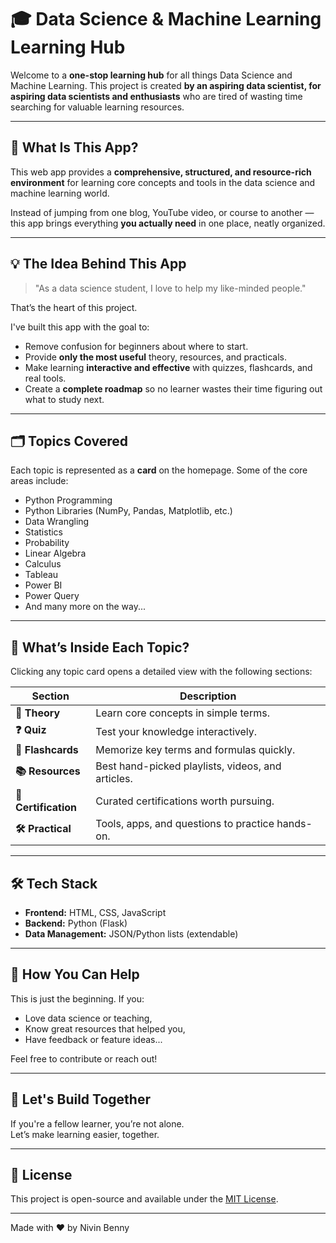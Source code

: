 # 🎓 Data Science & Machine Learning Learning Hub

Welcome to a **one-stop learning hub** for all things Data Science and Machine Learning. This project is created **by an aspiring data scientist, for aspiring data scientists and enthusiasts** who are tired of wasting time searching for valuable learning resources.

---

## 🧠 What Is This App?

This web app provides a **comprehensive, structured, and resource-rich environment** for learning core concepts and tools in the data science and machine learning world.

Instead of jumping from one blog, YouTube video, or course to another — this app brings everything **you actually need** in one place, neatly organized.

---

## 💡 The Idea Behind This App

> "As a data science student, I love to help my like-minded people."

That’s the heart of this project.

I've built this app with the goal to:
- Remove confusion for beginners about where to start.
- Provide **only the most useful** theory, resources, and practicals.
- Make learning **interactive and effective** with quizzes, flashcards, and real tools.
- Create a **complete roadmap** so no learner wastes their time figuring out what to study next.

---

## 🗂️ Topics Covered

Each topic is represented as a **card** on the homepage. Some of the core areas include:

- Python Programming  
- Python Libraries (NumPy, Pandas, Matplotlib, etc.)
- Data Wrangling  
- Statistics  
- Probability  
- Linear Algebra  
- Calculus  
- Tableau  
- Power BI  
- Power Query  
- And many more on the way...

---

## 🧩 What’s Inside Each Topic?

Clicking any topic card opens a detailed view with the following sections:

| Section        | Description |
|----------------|-------------|
| **📘 Theory**        | Learn core concepts in simple terms. |
| **❓ Quiz**           | Test your knowledge interactively. |
| **🧠 Flashcards**     | Memorize key terms and formulas quickly. |
| **📚 Resources**     | Best hand-picked playlists, videos, and articles. |
| **📜 Certification** | Curated certifications worth pursuing. |
| **🛠️ Practical**      | Tools, apps, and questions to practice hands-on. |

---

## 🛠️ Tech Stack

- **Frontend:** HTML, CSS, JavaScript  
- **Backend:** Python (Flask)  
- **Data Management:** JSON/Python lists (extendable)

---

## 🌱 How You Can Help

This is just the beginning. If you:
- Love data science or teaching,
- Know great resources that helped you,
- Have feedback or feature ideas...

Feel free to contribute or reach out!

---

## 🤝 Let's Build Together

If you're a fellow learner, you’re not alone.  
Let’s make learning easier, together.

---

## 📜 License

This project is open-source and available under the [MIT License](LICENSE).

---

Made with ❤️ by Nivin Benny
